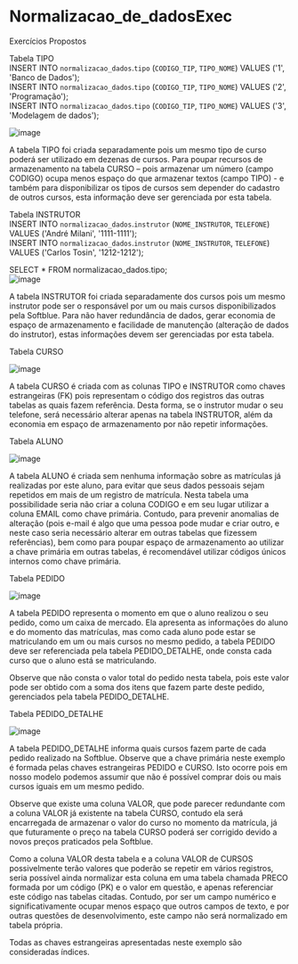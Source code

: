 # Normalizacao_de_dadosExec
Exercícios Propostos

Tabela TIPO <br>
INSERT INTO `normalizacao_dados`.`tipo` (`CODIGO_TIP`, `TIPO_NOME`) VALUES ('1', 'Banco de Dados');       <br>
INSERT INTO `normalizacao_dados`.`tipo` (`CODIGO_TIP`, `TIPO_NOME`) VALUES ('2', 'Programação');          <br>
INSERT INTO `normalizacao_dados`.`tipo` (`CODIGO_TIP`, `TIPO_NOME`) VALUES ('3', 'Modelagem de dados');   <br>

![image](https://user-images.githubusercontent.com/69328711/147393224-c99d8282-c745-4d44-99ef-0d4e967d9c7e.png)



A tabela TIPO foi criada separadamente pois um mesmo tipo de curso poderá ser utilizado em dezenas de cursos. Para poupar recursos de armazenamento na tabela CURSO – pois armazenar um número (campo CODIGO) ocupa menos espaço do que armazenar textos (campo TIPO) - e também para disponibilizar os tipos de cursos sem depender do cadastro de outros cursos, esta informação deve ser gerenciada por esta tabela.

Tabela INSTRUTOR <br>
INSERT INTO `normalizacao_dados`.`instrutor` (`NOME_INSTRUTOR`, `TELEFONE`) VALUES ('André Milani', '1111-1111'); <br>
INSERT INTO `normalizacao_dados`.`instrutor` (`NOME_INSTRUTOR`, `TELEFONE`) VALUES ('Carlos Tosin', '1212-1212'); <br>

SELECT * FROM normalizacao_dados.tipo; <br>
![image](https://user-images.githubusercontent.com/69328711/147393236-5e7d44b4-6b82-425c-a782-9c11c35f52ea.png)



A tabela INSTRUTOR foi criada separadamente dos cursos pois um mesmo instrutor pode ser o responsável por um ou mais cursos disponibilizados pela Softblue. Para não haver redundância de dados, gerar economia de espaço de armazenamento e facilidade de manutenção (alteração de dados do instrutor), estas informações devem ser gerenciadas por esta tabela.

Tabela CURSO

![image](https://user-images.githubusercontent.com/69328711/147393241-35748cb2-09c9-42dc-b493-0e9c57f947ee.png)

A tabela CURSO é criada com as colunas TIPO e INSTRUTOR como chaves estrangeiras (FK) pois representam o código dos registros das outras tabelas as quais fazem referência. Desta forma, se o instrutor mudar o seu telefone, será necessário alterar apenas na tabela INSTRUTOR, além da economia em espaço de armazenamento por não repetir informações.

Tabela ALUNO

![image](https://user-images.githubusercontent.com/69328711/147393262-09db7c4b-5f0a-4327-a3ef-c28eb97293a5.png)

A tabela ALUNO é criada sem nenhuma informação sobre as matrículas já realizadas por este aluno, para evitar que seus dados pessoais sejam repetidos em mais de um registro de matrícula. Nesta tabela uma possibilidade seria não criar a coluna CODIGO e em seu lugar utilizar a coluna EMAIL como chave primária. Contudo, para prevenir anomalias de alteração (pois e-mail é algo que uma pessoa pode mudar e criar outro, e neste caso seria necessário alterar em outras tabelas que fizessem referências), bem como para poupar espaço de armazenamento ao utilizar a chave primária em outras tabelas, é recomendável utilizar códigos únicos internos como chave primária.

Tabela PEDIDO

![image](https://user-images.githubusercontent.com/69328711/147393257-44b2f2a9-b0fb-4b2c-8a64-4617eacee265.png)

A tabela PEDIDO representa o momento em que o aluno realizou o seu pedido, como um caixa de mercado. Ela apresenta as informações do aluno e do momento das matrículas, mas como cada aluno pode estar se matriculando em um ou mais cursos no mesmo pedido, a tabela PEDIDO deve ser referenciada pela tabela PEDIDO_DETALHE, onde consta cada curso que o aluno está se matriculando.

Observe que não consta o valor total do pedido nesta tabela, pois este valor pode ser obtido com a soma dos itens que fazem parte deste pedido, gerenciados pela tabela PEDIDO_DETALHE.

Tabela PEDIDO_DETALHE

![image](https://user-images.githubusercontent.com/69328711/147393253-2ce7a01c-76d4-466c-9f8a-8b5b20bb638a.png)

A tabela PEDIDO_DETALHE informa quais cursos fazem parte de cada pedido realizado na Softblue. Observe que a chave primária neste exemplo é formada pelas chaves estrangeiras PEDIDO e CURSO. Isto ocorre pois em nosso modelo podemos assumir que não é possível comprar dois ou mais cursos iguais em um mesmo pedido.

Observe que existe uma coluna VALOR, que pode parecer redundante com a coluna VALOR já existente na tabela CURSO, contudo ela será encarregada de armazenar o valor do curso no momento da matrícula, já que futuramente o preço na tabela CURSO poderá ser corrigido devido a novos preços praticados pela Softblue.

Como a coluna VALOR desta tabela e a coluna VALOR de CURSOS possivelmente terão valores que poderão se repetir em vários registros, seria possível ainda normalizar esta coluna em uma tabela chamada PRECO formada por um código (PK) e o valor em questão, e apenas referenciar este código nas tabelas citadas. Contudo, por ser um campo numérico e significativamente ocupar menos espaço que outros campos de texto, e por outras questões de desenvolvimento, este campo não será normalizado em tabela própria.

Todas as chaves estrangeiras apresentadas neste exemplo são consideradas índices.

